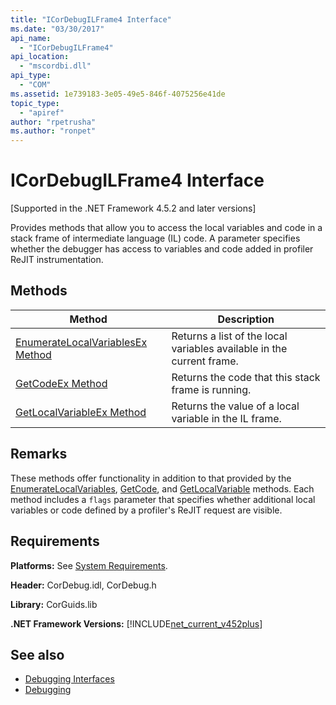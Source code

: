 ```yaml
---
title: "ICorDebugILFrame4 Interface"
ms.date: "03/30/2017"
api_name: 
  - "ICorDebugILFrame4"
api_location: 
  - "mscordbi.dll"
api_type: 
  - "COM"
ms.assetid: 1e739183-3e05-49e5-846f-4075256e41de
topic_type: 
  - "apiref"
author: "rpetrusha"
ms.author: "ronpet"
---
```

# ICorDebugILFrame4 Interface
[Supported in the .NET Framework 4.5.2 and later versions]  
  
 Provides methods that allow you to access the local variables and code in a stack frame of intermediate language (IL) code. A parameter specifies whether the debugger has access to variables and code added in profiler ReJIT instrumentation.  
  
## Methods  
  
|Method|Description|  
|------------|-----------------|  
|[EnumerateLocalVariablesEx Method](../../../../docs/framework/unmanaged-api/debugging/icordebugilframe4-enumeratelocalvariablesex-method.md)|Returns a list of the local variables available in the current frame.|  
|[GetCodeEx Method](../../../../docs/framework/unmanaged-api/debugging/icordebugilframe4-getcodeex-method.md)|Returns the code that this stack frame is running.|  
|[GetLocalVariableEx Method](../../../../docs/framework/unmanaged-api/debugging/icordebugilframe4-getlocalvariableex-method.md)|Returns the value of a local variable in the IL frame.|  
  
## Remarks  
 These methods offer functionality in addition to that provided by the [EnumerateLocalVariables](../../../../docs/framework/unmanaged-api/debugging/icordebugilframe-enumeratelocalvariables-method.md), [GetCode](../../../../docs/framework/unmanaged-api/debugging/icordebugframe-getcode-method.md), and [GetLocalVariable](../../../../docs/framework/unmanaged-api/debugging/icordebugilframe-getlocalvariable-method.md) methods. Each method includes a `flags` parameter that specifies whether additional local variables or code defined by a profiler's ReJIT request are visible.  
  
## Requirements  
 **Platforms:** See [System Requirements](../../../../docs/framework/get-started/system-requirements.md).  
  
 **Header:** CorDebug.idl, CorDebug.h  
  
 **Library:** CorGuids.lib  
  
 **.NET Framework Versions:** [!INCLUDE[net_current_v452plus](../../../../includes/net-current-v452plus-md.md)]  
  
## See also
- [Debugging Interfaces](../../../../docs/framework/unmanaged-api/debugging/debugging-interfaces.md)
- [Debugging](../../../../docs/framework/unmanaged-api/debugging/index.md)
